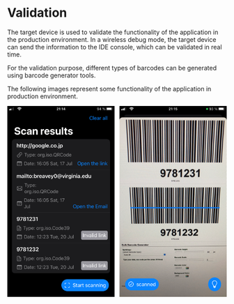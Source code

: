 # Validation

The target device is used to validate the functionality of the application in the production environment. In a wireless debug mode, the target device can send the information to the IDE console, which can be validated in real time.

For the validation purpose, different types of barcodes can be generated using barcode generator tools.

The following images represent some functionality of the application in production environment.

![Application: production environment](images/production_environment.png)